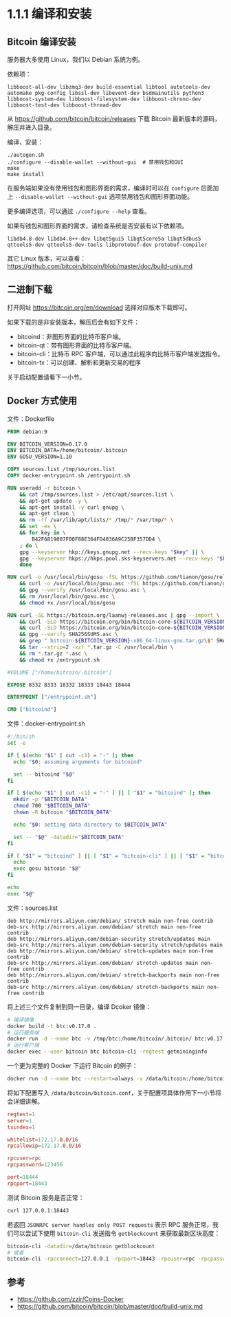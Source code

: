 # 1.1.1 编译和安装

## Bitcoin 编译安装

服务器大多使用 Linux，我们以 Debian 系统为例。

依赖项：
```
libboost-all-dev libzmq3-dev build-essential libtool autotools-dev automake pkg-config libssl-dev libevent-dev bsdmainutils python3 libboost-system-dev libboost-filesystem-dev libboost-chrono-dev libboost-test-dev libboost-thread-dev
```

从 https://github.com/bitcoin/bitcoin/releases 下载 Bitcoin 最新版本的源码，解压并进入目录。

编译，安装：
```
./autogen.sh
./configure --disable-wallet --without-gui  # 禁用钱包和GUI
make
make install
```

在服务端如果没有使用钱包和图形界面的需求，编译时可以在 `configure` 后面加上 `--disable-wallet --without-gui` 选项禁用钱包和图形界面功能。

更多编译选项，可以通过 `./configure --help` 查看。

如果有钱包和图形界面的需求，请检查系统是否安装有以下依赖项。

```
libdb4.8-dev libdb4.8++-dev libqt5gui5 libqt5core5a libqt5dbus5 qttools5-dev qttools5-dev-tools libprotobuf-dev protobuf-compiler
```

其它 Linux 版本，可以查看：https://github.com/bitcoin/bitcoin/blob/master/doc/build-unix.md

## 二进制下载

打开网址 https://bitcoin.org/en/download 选择对应版本下载即可。

如果下载的是非安装版本，解压后会有如下文件：

 - bitcoind：非图形界面的比特币客户端。
 - bitcoin-qt：带有图形界面的比特币客户端。
 - bitcoin-cli：比特币 RPC 客户端，可以通过此程序向比特币客户端发送指令。
 - bitcoin-tx：可以创建、解析和更新交易的程序

关于启动配置请看下一小节。

## Docker 方式使用

文件：Dockerfile
```dockerfile
FROM debian:9

ENV BITCOIN_VERSION=0.17.0
ENV BITCOIN_DATA=/home/bitcoin/.bitcoin
ENV GOSU_VERSION=1.10

COPY sources.list /tmp/sources.list
COPY docker-entrypoint.sh /entrypoint.sh

RUN useradd -r bitcoin \
    && cat /tmp/sources.list > /etc/apt/sources.list \
    && apt-get update -y \
    && apt-get install -y curl gnupg \
    && apt-get clean \
    && rm -rf /var/lib/apt/lists/* /tmp/* /var/tmp/* \
    && set -ex \
    && for key in \
        B42F6819007F00F88E364FD4036A9C25BF357DD4 \
    ; do \
    gpg --keyserver hkp://keys.gnupg.net --recv-keys "$key" || \
    gpg --keyserver hkps://hkps.pool.sks-keyservers.net --recv-keys "$key"; \
    done

RUN curl -o /usr/local/bin/gosu -fSL https://github.com/tianon/gosu/releases/download/${GOSU_VERSION}/gosu-$(dpkg --print-architecture) \
    && curl -o /usr/local/bin/gosu.asc -fSL https://github.com/tianon/gosu/releases/download/${GOSU_VERSION}/gosu-$(dpkg --print-architecture).asc \
    && gpg --verify /usr/local/bin/gosu.asc \
    && rm /usr/local/bin/gosu.asc \
    && chmod +x /usr/local/bin/gosu

RUN curl -SL https://bitcoin.org/laanwj-releases.asc | gpg --import \
    && curl -SLO https://bitcoin.org/bin/bitcoin-core-${BITCOIN_VERSION}/SHA256SUMS.asc \
    && curl -SLO https://bitcoin.org/bin/bitcoin-core-${BITCOIN_VERSION}/bitcoin-${BITCOIN_VERSION}-x86_64-linux-gnu.tar.gz \
    && gpg --verify SHA256SUMS.asc \
    && grep " bitcoin-${BITCOIN_VERSION}-x86_64-linux-gnu.tar.gz\$" SHA256SUMS.asc | sha256sum -c - \
    && tar --strip=2 -xzf *.tar.gz -C /usr/local/bin \
    && rm *.tar.gz *.asc \
    && chmod +x /entrypoint.sh

#VOLUME ["/home/bitcoin/.bitcoin"]

EXPOSE 8332 8333 18332 18333 18443 18444

ENTRYPOINT ["/entrypoint.sh"]

CMD ["bitcoind"]
```

文件：docker-entrypoint.sh
```bash
#!/bin/sh
set -e

if [ $(echo "$1" | cut -c1) = "-" ]; then
  echo "$0: assuming arguments for bitcoind"

  set -- bitcoind "$@"
fi

if [ $(echo "$1" | cut -c1) = "-" ] || [ "$1" = "bitcoind" ]; then
  mkdir -p "$BITCOIN_DATA"
  chmod 700 "$BITCOIN_DATA"
  chown -R bitcoin "$BITCOIN_DATA"

  echo "$0: setting data directory to $BITCOIN_DATA"

  set -- "$@" -datadir="$BITCOIN_DATA"
fi

if [ "$1" = "bitcoind" ] || [ "$1" = "bitcoin-cli" ] || [ "$1" = "bitcoin-tx" ]; then
  echo
  exec gosu bitcoin "$@"
fi

echo
exec "$@"
```

文件：sources.list
```
deb http://mirrors.aliyun.com/debian/ stretch main non-free contrib
deb-src http://mirrors.aliyun.com/debian/ stretch main non-free contrib
deb http://mirrors.aliyun.com/debian-security stretch/updates main
deb-src http://mirrors.aliyun.com/debian-security stretch/updates main
deb http://mirrors.aliyun.com/debian/ stretch-updates main non-free contrib
deb-src http://mirrors.aliyun.com/debian/ stretch-updates main non-free contrib
deb http://mirrors.aliyun.com/debian/ stretch-backports main non-free contrib
deb-src http://mirrors.aliyun.com/debian/ stretch-backports main non-free contrib
```

将上述三个文件复制到同一目录，编译 Dcoker 镜像：

```bash
# 编译镜像
docker build -t btc:v0.17.0 .
# 运行服务端
docker run -d --name btc -v /tmp/btc:/home/bitcoin/.bitcoin/ btc:v0.17.0 -regtest=1
# 运行客户端
docker exec --user bitcoin btc bitcoin-cli -regtest getmininginfo
```

一个更为完整的 Docker 下运行 Bitcoin 的例子：
```bash
docker run -d --name btc --restart=always -v /data/bitcoin:/home/bitcoin/.bitcoin/ -p 18443:18443 -p 18444:18444 btc:v0.17.0
```

将如下配置写入 `/data/bitcoin/bitcoin.conf`，关于配置项具体作用下一小节将会详细讲解。
```conf
regtest=1
server=1
txindex=1

whitelist=172.17.0.0/16
rpcallowip=172.17.0.0/16

rpcuser=rpc
rpcpassword=123456

port=18444
rpcport=18443
```

测试 Bitcoin 服务是否正常：
```bash
curl 127.0.0.1:18443
```

若返回 `JSONRPC server handles only POST requests` 表示 RPC 服务正常，我们可以尝试下使用 `bitcoin-cli` 发送指令 `getblockcount` 来获取最新区块高度：

```bash
bitcoin-cli -datadir=/data/bitcoin getblockcount
# 或者
bitcoin-cli -rpcconnect=127.0.0.1 -rpcport=18443 -rpcuser=rpc -rpcpassword=123456 getblockcount
```

## 参考
 - https://github.com/zzir/Coins-Docker
 - https://github.com/bitcoin/bitcoin/blob/master/doc/build-unix.md